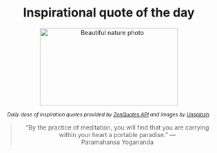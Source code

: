 
<div align="center">

# Inspirational quote of the day

<img src="./data/photo.jpeg" alt="Beautiful nature photo" width="320" height="180">

<sub><i>Daily dose of inspiration quotes provided by [ZenQuotes API](https://zenquotes.io/) and images by [Unsplash](https://unsplash.com/).</i></sub>


<blockquote>&ldquo;By the practice of meditation, you will find that you are carrying within your heart a portable paradise.&rdquo; &mdash; <footer>Paramahansa Yogananda</footer></blockquote>

</div>
